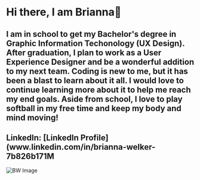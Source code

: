 
<!DOCTYPE html>
<html lang="en">
  
  <h1>Hi there, I am Brianna👋</h1> 
    <h2>I am in school to get my Bachelor's degree in Graphic Information Techonology (UX Design). After graduation, I plan to work as a User Experience Designer and be a wonderful addition to my next team. Coding is new to me, but it has been a blast to learn about it all. I would love to continue learning more about it to help me reach my end goals. Aside from school, I love to play softball in my free time and keep my body and mind moving!</h2>
  
  <h2>LinkedIn: [LinkedIn Profile](www.linkedin.com/in/brianna-welker-7b826b171M</h2>

![BW Image](https://github.com/bwelker2/bwelker2/assets/163481995/a09dc8c7-4115-4e45-af77-5711e3db33e9)

  <!--
 
  <p>
    - 🔭 I’m currently working on furthering my knowldge in the User Experience world!
    - 🌱 I am in school to become a **UX Designer**
    - 📫 How to reach me: **bw137457@Gmail.com** or **bwelker2@asu.edu**
    - 😄 Pronouns: she/her
    - ⚡ Fun facts about me: 
      -I love to bake!
      -Art is my therapy
    </p>
  -->
